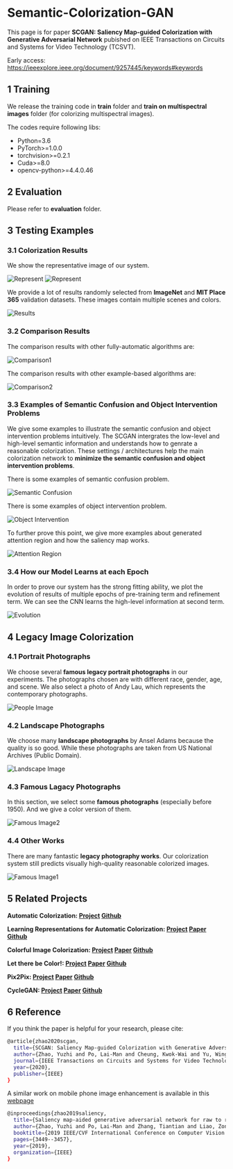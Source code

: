 # Semantic-Colorization-GAN

This page is for paper **SCGAN: Saliency Map-guided Colorization with Generative Adversarial Network** pubished on IEEE Transactions on Circuits and Systems for Video Technology (TCSVT).

Early access: https://ieeexplore.ieee.org/document/9257445/keywords#keywords

## 1 Training

We release the training code in **train** folder and **train on multispectral images** folder (for colorizing multispectral images).

The codes require following libs:

- Python=3.6
- PyTorch>=1.0.0
- torchvision>=0.2.1
- Cuda>=8.0
- opencv-python>=4.4.0.46

## 2 Evaluation

Please refer to **evaluation** folder.

## 3 Testing Examples

### 3.1 Colorization Results

We show the representative image of our system.

![Represent](./img/representative_image.jpg)
![Represent](./img/representative_image2.jpg)

We provide a lot of results randomly selected from **ImageNet** and **MIT Place 365** validation datasets. These images contain multiple scenes and colors.

![Results](./img/results.png)

### 3.2 Comparison Results

The comparison results with other fully-automatic algorithms are:

![Comparison1](./img/fully_automatic.png)

The comparison results with other example-based algorithms are:

![Comparison2](./img/example_based.png)

### 3.3 Examples of Semantic Confusion and Object Intervention Problems

We give some examples to illustrate the semantic confusion and object intervention problems intuitively. The SCGAN intergrates the low-level and high-level semantic information and understands how to genrate a reasonable colorization. These settings / architectures help the main colorization network to **minimize the semantic confusion and object intervention problems**.

There is some examples of semantic confusion problem.

![Semantic Confusion](./img/semantic_confusion.png)

There is some examples of object intervention problem.

![Object Intervention](./img/object_intervention.png)

To further prove this point, we give more examples about generated attention region and how the saliency map works.

![Attention Region](./img/sal.png)

### 3.4 How our Model Learns at each Epoch

In order to prove our system has the strong fitting ability, we plot the evolution of results of multiple epochs of pre-training term and refinement term. We can see the CNN learns the high-level information at second term.

![Evolution](./img/evolution_by_epoch.png)

## 4 Legacy Image Colorization

### 4.1 Portrait Photographs

We choose several **famous legacy portrait photographs** in our experiments. The photographs chosen are with different race, gender, age, and scene. We also select a photo of Andy Lau, which represents the contemporary photographs.

![People Image](./img/people.png)

### 4.2 Landscape Photographs

We choose many **landscape photographs** by Ansel Adams because the quality is so good. While these photographs are taken from US National Archives (Public Domain).

![Landscape Image](./img/landscape.png)

### 4.3 Famous Lagacy Photographs

In this section, we select some **famous photographs** (especially before 1950). And we give a color version of them.

![Famous Image2](./img/legacy.png)

### 4.4 Other Works

There are many fantastic **legacy photography works**. Our colorization system still predicts visually high-quality reasonable colorized images.

![Famous Image1](./img/other_works.png)

## 5 Related Projects
**Automatic Colorization: [Project](https://tinyclouds.org/colorize/)
[Github](https://github.com/Armour/Automatic-Image-Colorization)**

**Learning Representations for Automatic Colorization: [Project](http://people.cs.uchicago.edu/~larsson/colorization/)
[Paper](https://arxiv.org/abs/1603.06668)
[Github](https://github.com/gustavla/autocolorize)**

**Colorful Image Colorization: [Project](http://richzhang.github.io/colorization/)
[Paper](https://arxiv.org/abs/1603.08511)
[Github](https://github.com/richzhang/colorization)**

**Let there be Color!: [Project](http://iizuka.cs.tsukuba.ac.jp/projects/colorization/en/)
[Paper](http://iizuka.cs.tsukuba.ac.jp/projects/colorization/data/colorization_sig2016.pdf)
[Github](https://github.com/satoshiiizuka/siggraph2016_colorization)**

**Pix2Pix: [Project](https://phillipi.github.io/pix2pix/)
[Paper](https://arxiv.org/pdf/1611.07004.pdf)
[Github](https://github.com/phillipi/pix2pix)**

**CycleGAN: [Project](https://junyanz.github.io/CycleGAN/)
[Paper](https://arxiv.org/pdf/1703.10593.pdf)
[Github](https://github.com/junyanz/CycleGAN)**

## 6 Reference

If you think the paper is helpful for your research, please cite:
```bash
@article{zhao2020scgan,
  title={SCGAN: Saliency Map-guided Colorization with Generative Adversarial Network},
  author={Zhao, Yuzhi and Po, Lai-Man and Cheung, Kwok-Wai and Yu, Wing-Yin and Abbas Ur Rehman, Yasar},
  journal={IEEE Transactions on Circuits and Systems for Video Technology},
  year={2020},
  publisher={IEEE}
}
```

A similar work on mobile phone image enhancement is available in this [webpage](https://github.com/zhaoyuzhi/RAW2RGB-GAN)
```bash
@inproceedings{zhao2019saliency,
  title={Saliency map-aided generative adversarial network for raw to rgb mapping},
  author={Zhao, Yuzhi and Po, Lai-Man and Zhang, Tiantian and Liao, Zongbang and Shi, Xiang and others},
  booktitle={2019 IEEE/CVF International Conference on Computer Vision Workshop (ICCVW)},
  pages={3449--3457},
  year={2019},
  organization={IEEE}
}
```
